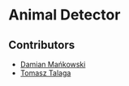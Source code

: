 # Animal Detector 

## Contributors
* [Damian Mańkowski](https://github.com/DamianMankowski)
* [Tomasz Talaga](https://github.com/TomekPaluch)
